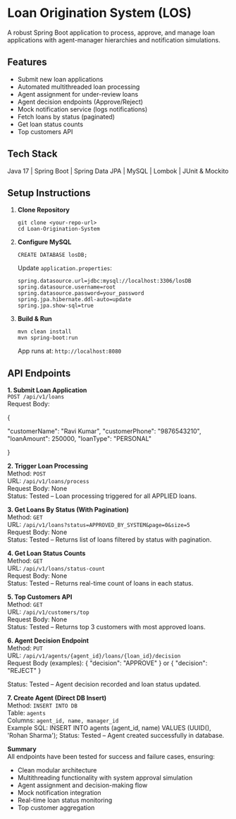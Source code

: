 #  Loan Origination System (LOS)

A robust Spring Boot application to process, approve, and manage loan applications with agent-manager hierarchies and notification simulations.

##  Features
- Submit new loan applications
- Automated multithreaded loan processing
- Agent assignment for under-review loans
- Agent decision endpoints (Approve/Reject)
- Mock notification service (logs notifications)
- Fetch loans by status (paginated)
- Get loan status counts
- Top customers API

##  Tech Stack
Java 17 | Spring Boot | Spring Data JPA | MySQL | Lombok | JUnit & Mockito

##  Setup Instructions

1. **Clone Repository**
    ```
    git clone <your-repo-url>
    cd Loan-Origination-System
    ```

2. **Configure MySQL**
    ```
    CREATE DATABASE losDB;
    ```
   Update `application.properties`:
    ```
    spring.datasource.url=jdbc:mysql://localhost:3306/losDB
    spring.datasource.username=root
    spring.datasource.password=your_password
    spring.jpa.hibernate.ddl-auto=update
    spring.jpa.show-sql=true
    ```

3. **Build & Run**
    ```
    mvn clean install
    mvn spring-boot:run
    ```
   App runs at: `http://localhost:8080`

##  API Endpoints

 **1. Submit Loan Application**  
`POST /api/v1/loans`  
Request Body:

{

"customerName": "Ravi Kumar",
"customerPhone": "9876543210",
"loanAmount": 250000,
"loanType": "PERSONAL"

}


 **2. Trigger Loan Processing**  
Method: `POST`  
URL: `/api/v1/loans/process`  
Request Body: None  
Status:  Tested – Loan processing triggered for all APPLIED loans.

 **3. Get Loans By Status (With Pagination)**  
Method: `GET`  
URL: `/api/v1/loans?status=APPROVED_BY_SYSTEM&page=0&size=5`  
Request Body: None  
Status:  Tested – Returns list of loans filtered by status with pagination.

 **4. Get Loan Status Counts**  
Method: `GET`  
URL: `/api/v1/loans/status-count`  
Request Body: None  
Status:  Tested – Returns real-time count of loans in each status.

 **5. Top Customers API**  
Method: `GET`  
URL: `/api/v1/customers/top`  
Request Body: None  
Status:  Tested – Returns top 3 customers with most approved loans.

 **6. Agent Decision Endpoint**  
Method: `PUT`  
URL: `/api/v1/agents/{agent_id}/loans/{loan_id}/decision`  
Request Body (examples):
{
"decision": "APPROVE"
}
or
{
"decision": "REJECT"
}

Status:  Tested – Agent decision recorded and loan status updated.

 **7. Create Agent (Direct DB Insert)**  
Method: `INSERT INTO DB`  
Table: `agents`  
Columns: `agent_id, name, manager_id`  
Example SQL:
INSERT INTO agents (agent_id, name) VALUES (UUID(), 'Rohan Sharma');
Status:  Tested – Agent created successfully in database.

 **Summary**  
 All endpoints have been tested for success and failure cases, ensuring:
- Clean modular architecture
- Multithreading functionality with system approval simulation
- Agent assignment and decision-making flow
- Mock notification integration
- Real-time loan status monitoring
- Top customer aggregation
